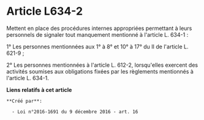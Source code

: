 # Article L634-2

Mettent en place des procédures internes appropriées permettant à leurs  personnels de signaler tout manquement mentionné à
l'article L. 634-1 : 

1° Les personnes mentionnées aux 1° à 8° et 10° à 17° du II de l'article L. 621-9 ; 

2° Les personnes mentionnées à l'article L. 612-2, lorsqu'elles  exercent des activités soumises aux obligations fixées par
les  règlements mentionnés à l'article L. 634-1.

**Liens relatifs à cet article**

	**Créé par**:

	  - Loi n°2016-1691 du 9 décembre 2016 - art. 16
